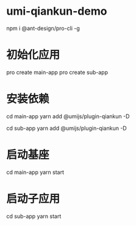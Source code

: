 # umi-qiankun-demo

npm i @ant-design/pro-cli -g

# 初始化应用
pro create main-app 
pro create sub-app 

# 安装依赖
cd main-app
yarn add @umijs/plugin-qiankun -D

cd sub-app
yarn add @umijs/plugin-qiankun -D

# 启动基座
cd main-app
yarn start

# 启动子应用
cd sub-app
yarn start

